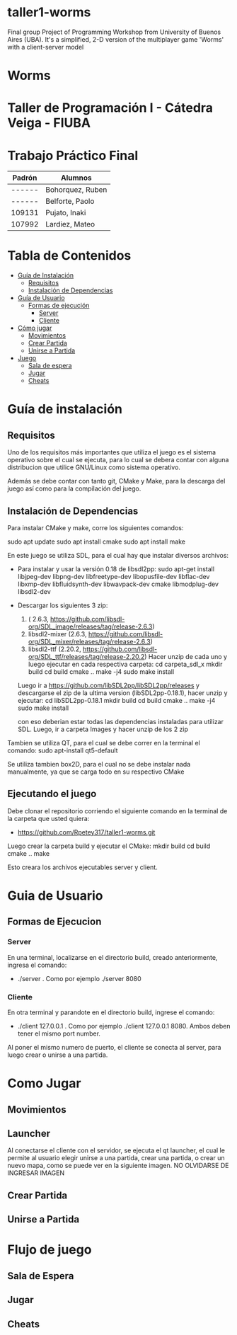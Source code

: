 # taller1-worms
Final group Project of Programming Workshop from University of Buenos Aires (UBA). It's a simplified, 2-D version of the multiplayer game 'Worms' with a client-server model


# Worms

# Taller de Programación I - Cátedra Veiga - FIUBA

# Trabajo Práctico Final

| Padrón | Alumnos                  |
|--------|--------------------------|
| ------ | Bohorquez, Ruben         | 
| ------ | Belforte, Paolo          |
| 109131 | Pujato, Inaki            |
| 107992 | Lardiez, Mateo           |


# Tabla de Contenidos

- [Guía de Instalación](#guia-de-instalación)
    - [Requisitos](#requisitos)
    - [Instalación de Dependencias](#instalación-de-dependecias)
- [Guía de Usuario](#guía-de-usuario)
    - [Formas de ejecución](#formas-de-ejecucción)
        - [Server](#server)
        - [Cliente](#cliente)
- [Cómo jugar](#cómo-jugar)
    - [Movimientos](#movimientos)
    - [Crear Partida](#crear-partida)
    - [Unirse a Partida](#unirse-a-partida)
- [Juego](#flujo-de-juego)
    - [Sala de espera](#sala-de-espera)
    - [Jugar](#jugar)
    - [Cheats](#cheats)



# Guía de instalación

## Requisitos

Uno de los requisitos más importantes que utiliza el juego es el sistema operativo sobre el cual se ejecuta, para lo cual se debera contar con alguna distribucion que utilice GNU/Linux como sistema operativo.

Además se debe contar con tanto git, CMake y Make, para la descarga del juego así como para la compilación del juego.

## Instalación de Dependencias

Para instalar CMake y make, corre los siguientes comandos:

sudo apt update
sudo apt install cmake
sudo apt install make


En este juego se utiliza SDL, para el cual hay que instalar diversos archivos:

- Para instalar y usar la versión 0.18 de libsdl2pp:
    sudo apt-get install libjpeg-dev libpng-dev libfreetype-dev libopusfile-dev libflac-dev libxmp-dev libfluidsynth-dev libwavpack-dev cmake libmodplug-dev libsdl2-dev

- Descargar los siguientes 3 zip:
    1) ( 2.6.3, https://github.com/libsdl-org/SDL_image/releases/tag/release-2.6.3)
    2) libsdl2-mixer (2.6.3, https://github.com/libsdl-org/SDL_mixer/releases/tag/release-2.6.3)
    3) libsdl2-ttf (2.20.2, https://github.com/libsdl-org/SDL_ttf/releases/tag/release-2.20.2)
  Hacer unzip de cada uno y luego ejecutar en cada respectiva carpeta:
    cd carpeta_sdl_x
    mkdir build
    cd build
    cmake ..
    make -j4
    sudo make install
  
  Luego ir a https://github.com/libSDL2pp/libSDL2pp/releases y descargarse el zip de la ultima version (libSDL2pp-0.18.1), hacer unzip y ejecutar:
    cd libSDL2pp-0.18.1
    mkdir build
    cd build
    cmake ..
    make -j4
    sudo make install

  con eso deberian estar todas las dependencias instaladas para utilizar SDL. Luego, ir a carpeta Images y hacer unzip de los 2 zip

Tambien se utiliza QT, para el cual se debe correr en la terminal el comando:
    sudo apt-install qt5-default

Se utiliza tambien box2D, para el cual no se debe instalar nada manualmente, ya que se carga todo en su respectivo CMake

## Ejecutando el juego

Debe clonar el repositorio corriendo el siguiente comando en la terminal de la carpeta que usted quiera:

- https://github.com/Rpetey317/taller1-worms.git

Luego crear la carpeta build y ejecutar el CMake:
    mkdir build
    cd build
    cmake ..
    make

Esto creara los archivos ejecutables server y client.

# Guia de Usuario

## Formas de Ejecucion

### Server

En una terminal, localizarse en el directorio build, creado anteriormente, ingresa el comando:

- ./server <port number> . Como por ejemplo ./server 8080

### Cliente

En otra terminal y parandote en el directorio build, ingrese el comando:

- ./client 127.0.0.1 <port number>. Como por ejemplo ./client 127.0.0.1 8080. Ambos deben tener el mismo port number.

Al poner el mismo numero de puerto, el cliente se conecta al server, para luego crear o unirse a una partida.

# Como Jugar

## Movimientos

## Launcher

Al conectarse el cliente con el servidor, se ejecuta el qt launcher, el cual le permite al usuario elegir unirse a una partida, 
crear una partida, o crear un nuevo mapa, como se puede ver en la siguiente imagen. NO OLVIDARSE DE INGRESAR IMAGEN

## Crear Partida

## Unirse a Partida

# Flujo de juego

## Sala de Espera

## Jugar

## Cheats